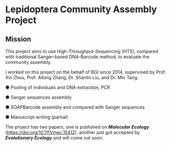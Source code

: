 # Lepidoptera Community Assembly Project

## Mission

This project aims to use High-Throughput-Sequencing (HTS), compared with traditional Sanger-based DNA-Barcode method, to evaluate the community assembly.

I worked on this project on the behalf of BGI since 2014, supervised by Prof. Xin Zhou, Prof. Aibing Zhang, Dr. Shanlin Liu, and Dr. Min Tang.


● Pooling of individuals and DNA extraction, PCR

● Sanger sequences assembly

● SOAPBarcode assembly and compared with Sanger sequences

● Manuscript writing (partial)


The project has two papers, one is published on ***Molecular Ecology*** (https://doi.org/10.1111/mec.15412), another just got accepted by ***Evolutionary Ecology*** and will come out soon.
